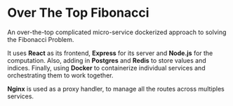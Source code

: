 # Over The Top Fibonacci
An over-the-top complicated micro-service dockerized approach to solving the Fibonacci Problem.

It uses **React** as its frontend, **Express** for its server and **Node.js** for the computation. Also, adding in **Postgres** and **Redis** to store values and indices. Finally, using **Docker** to containerize individual services and orchestrating them to work together.

**Nginx** is used as a proxy handler, to manage all the routes across multiples services.
